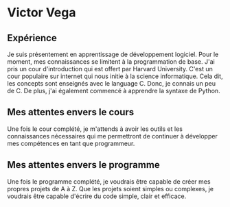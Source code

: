 # Victor Vega

## Expérience
Je suis présentement en apprentissage de développement logiciel. Pour le moment, mes connaissances se limitent à la programmation de base. J'ai pris un cour d'introduction qui est offert par Harvard University. C'est un cour populaire sur internet qui nous initie à la science informatique. Cela dit, les concepts sont enseignés avec le language C. Donc, je connais un peu de C. De plus, j'ai également commencé à apprendre la syntaxe de Python.

## Mes attentes envers le cours
Une fois le cour complété, je m'attends à avoir les outils et les connaissances nécessaires qui me permettront de continuer à développer mes compétences en tant que programmeur.

## Mes attentes envers le programme
Une fois le programme complété, je voudrais être capable de créer mes propres projets de A à Z. Que les projets soient simples ou complexes, je voudrais être capable d'écrire du code simple, clair et efficace.